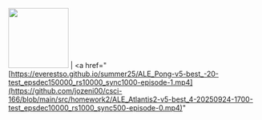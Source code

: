 <img src="docs/thumb_-20.png" width="120"/> | <a href="[https://everestso.github.io/summer25/ALE_Pong-v5-best_-20-test_epsdec150000_rs10000_sync1000-episode-1.mp4](https://github.com/jozeni00/csci-166/blob/main/src/homework2/ALE_Atlantis2-v5-best_4-20250924-1700-test_epsdec10000_rs1000_sync500-episode-0.mp4)"
